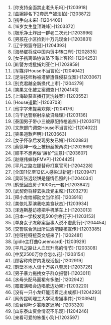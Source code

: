 
1. [你支持全面禁止老头乐吗]-[1203918]
1. [曲婉婷名下2套房产被法拍]-[1203872]
1. [携手向未来]-[1204409]
1. [16岁女生登顶珠峰]-[1203372]
1. [极乐净土炸出一群老二次元]-[1203996]
1. [男孩在小区捡到十万元现金]-[1203831]
1. [辽宁男篮夺冠]-[1204393]
1. [海参崴将成中国内贸中转口岸]-[1202835]
1. [女子携离婚协议坠下海上客轮]-[1204253]
1. [韩警方或批捕刘亚仁]-[1203859]
1. [军媒评House不当言论]-[1204042]
1. [足浴技师称被灌醉遭性侵获立案]-[1203067]
1. [别克君越全新换代上市]-[1204279]
1. [笑果文化被立案调查]-[1204143]
1. [上海破获直播打赏洗钱案]-[1203552]
1. [House道歉]-[1203708]
1. [他字字未提喜欢你]-[1204176]
1. [乌干达警察射杀放贷经理]-[1203136]
1. [泰国男子带小三被原配持枪追杀]-[1203071]
1. [文旅部门调查House不当言论]-[1204022]
1. [笑果道歉声明]-[1203663]
1. [女子怀孕后发现男友已婚]-[1202883]
1. [蔡徐坤一晚上被粉丝撩两次]-[1202869]
1. [顺丰不想再做“廉价”生意]-[1203607]
1. [赵继伟蝉联FMVP]-[1204425]
1. [平凡之路左娜替母打赢官司]-[1204228]
1. [全国11亿至12亿人感染过新冠]-[1203947]
1. [吴昕张远烧饼是懂情侣照的]-[1204034]
1. [鹤壁回应房子1000元一套]-[1203842]
1. [武契奇将辞去执政党主席]-[1203279]
1. [释小龙给郝劭文当伴郎]-[1203916]
1. [美依礼芽演我吃美食状态]-[1203934]
1. [泽连斯基访德把手机落车上]-[1203013]
1. [日本一学校发现500余枚钉子]-[1203153]
1. [单身女子冻卵案当事人说不虚此行]-[1204454]
1. [交警联合派出所进酒吧硬核宣传]-[1203385]
1. [挖呀挖呀挖英文版来了]-[1202481]
1. [gidle主打曲Queencard]-[1203929]
1. [平凡之路让人血压升高的情节]-[1203308]
1. [中奖2500万你会怎么花]-[1203154]
1. [顾客称肉饼内发现活蛆]-[1202919]
1. [鹤壁本地人谈十万买八套房]-[1203726]
1. [男子暴力拖拽女子群众报警]-[1203011]
1. [水母头配马面裙有多绝]-[1202942]
1. [霉霉演唱会边唱歌边劝架]-[1203220]
1. [没有一只小龙虾能活着走出成都]-[1204293]
1. [网传昆明理工大学现虐猫事件]-[1203941]
1. [澹台烬叶夕雾限定返场]-[1203320]
1. [山东泰山资金情况不乐观]-[1204246]
1. [来看可爱的笨蛋小狗]-[1203597]